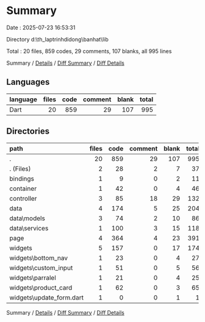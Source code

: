 # Summary

Date : 2025-07-23 16:53:31

Directory d:\\th_laptrinhdidong\\banhat\\lib

Total : 20 files,  859 codes, 29 comments, 107 blanks, all 995 lines

Summary / [Details](details.md) / [Diff Summary](diff.md) / [Diff Details](diff-details.md)

## Languages
| language | files | code | comment | blank | total |
| :--- | ---: | ---: | ---: | ---: | ---: |
| Dart | 20 | 859 | 29 | 107 | 995 |

## Directories
| path | files | code | comment | blank | total |
| :--- | ---: | ---: | ---: | ---: | ---: |
| . | 20 | 859 | 29 | 107 | 995 |
| . (Files) | 2 | 28 | 2 | 7 | 37 |
| bindings | 1 | 9 | 0 | 2 | 11 |
| container | 1 | 42 | 0 | 4 | 46 |
| controller | 3 | 85 | 18 | 29 | 132 |
| data | 4 | 174 | 5 | 25 | 204 |
| data\\models | 3 | 74 | 2 | 10 | 86 |
| data\\services | 1 | 100 | 3 | 15 | 118 |
| page | 4 | 364 | 4 | 23 | 391 |
| widgets | 5 | 157 | 0 | 17 | 174 |
| widgets\\bottom_nav | 1 | 23 | 0 | 4 | 27 |
| widgets\\custom_input | 1 | 51 | 0 | 5 | 56 |
| widgets\\parralel | 1 | 21 | 0 | 4 | 25 |
| widgets\\product_card | 1 | 62 | 0 | 3 | 65 |
| widgets\\update_form.dart | 1 | 0 | 0 | 1 | 1 |

Summary / [Details](details.md) / [Diff Summary](diff.md) / [Diff Details](diff-details.md)